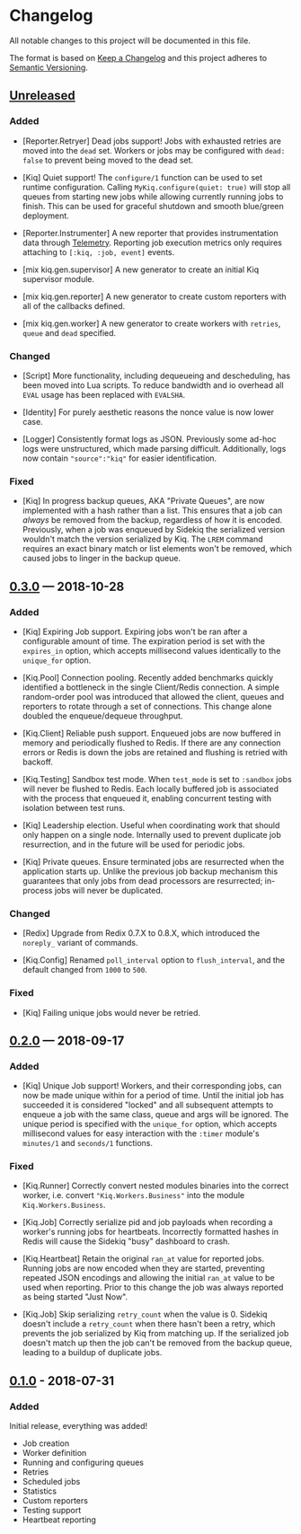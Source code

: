 # Changelog

All notable changes to this project will be documented in this file.

The format is based on [Keep a Changelog](http://keepachangelog.com/en/1.0.0/)
and this project adheres to [Semantic Versioning](http://semver.org/spec/v2.0.0.html).

## [Unreleased]

### Added

- [Reporter.Retryer] Dead jobs support! Jobs with exhausted retries are moved
  into the `dead` set. Workers or jobs may be configured with `dead: false` to
  prevent being moved to the dead set.

- [Kiq] Quiet support! The `configure/1` function can be used to set runtime
  configuration. Calling `MyKiq.configure(quiet: true)` will stop all queues
  from starting new jobs while allowing currently running jobs to finish. This
  can be used for graceful shutdown and smooth blue/green deployment.

- [Reporter.Instrumenter] A new reporter that provides instrumentation data
  through [Telemetry](https://hexdocs.pm/telemetry). Reporting job execution
  metrics only requires attaching to `[:kiq, :job, event]` events.

- [mix kiq.gen.supervisor] A new generator to create an initial Kiq supervisor
  module.

- [mix kiq.gen.reporter] A new generator to create custom reporters with all of
  the callbacks defined.

- [mix kiq.gen.worker] A new generator to create workers with `retries`, `queue`
  and `dead` specified.

### Changed

- [Script] More functionality, including dequeueing and descheduling, has been
  moved into Lua scripts. To reduce bandwidth and io overhead all `EVAL` usage
  has been replaced with `EVALSHA`.

- [Identity] For purely aesthetic reasons the nonce value is now lower case.

- [Logger] Consistently format logs as JSON. Previously some ad-hoc logs were
  unstructured, which made parsing difficult. Additionally, logs now contain
  `"source":"kiq"` for easier identification.

### Fixed

- [Kiq] In progress backup queues, AKA "Private Queues", are now implemented
  with a hash rather than a list. This ensures that a job can _always_ be
  removed from the backup, regardless of how it is encoded. Previously, when a
  job was enqueued by Sidekiq the serialized version wouldn't match the
  version serialized by Kiq. The `LREM` command requires an exact binary match
  or list elements won't be removed, which caused jobs to linger in the backup
  queue.

## [0.3.0] — 2018-10-28

### Added

- [Kiq] Expiring Job support. Expiring jobs won't be ran after a configurable
  amount of time. The expiration period is set with the `expires_in` option,
  which accepts millisecond values identically to the `unique_for` option.

- [Kiq.Pool] Connection pooling. Recently added benchmarks quickly identified a
  bottleneck in the single Client/Redis connection. A simple random-order pool
  was introduced that allowed the client, queues and reporters to rotate through
  a set of connections. This change alone doubled the enqueue/dequeue
  throughput.

- [Kiq.Client] Reliable push support. Enqueued jobs are now buffered in memory
  and periodically flushed to Redis. If there are any connection errors or Redis
  is down the jobs are retained and flushing is retried with backoff.

- [Kiq.Testing] Sandbox test mode. When `test_mode` is set to `:sandbox` jobs
  will never be flushed to Redis. Each locally buffered job is associated with
  the process that enqueued it, enabling concurrent testing with isolation
  between test runs.

- [Kiq] Leadership election. Useful when coordinating work that should only
  happen on a single node. Internally used to prevent duplicate job
  resurrection, and in the future will be used for periodic jobs.

- [Kiq] Private queues. Ensure terminated jobs are resurrected when the
  application starts up. Unlike the previous job backup mechanism this
  guarantees that only jobs from dead processors are resurrected; in-process
  jobs will never be duplicated.

### Changed

- [Redix] Upgrade from Redix 0.7.X to 0.8.X, which introduced the `noreply_` variant of
  commands.

- [Kiq.Config] Renamed `poll_interval` option to `flush_interval`, and the
  default changed from `1000` to `500`.

### Fixed

- [Kiq] Failing unique jobs would never be retried.

## [0.2.0] — 2018-09-17

### Added

- [Kiq] Unique Job support! Workers, and their corresponding jobs, can now be
  made unique within for a period of time. Until the initial job has succeeded
  it is considered "locked" and all subsequent attempts to enqueue a job with
  the same class, queue and args will be ignored. The unique period is specified
  with the `unique_for` option, which accepts millisecond values for easy
  interaction with the `:timer` module's `minutes/1` and `seconds/1` functions.

### Fixed

- [Kiq.Runner] Correctly convert nested modules binaries into the correct
  worker, i.e.  convert `"Kiq.Workers.Business"` into the module
  `Kiq.Workers.Business`.

- [Kiq.Job] Correctly serialize pid and job payloads when recording a worker's
  running jobs for heartbeats. Incorrectly formatted hashes in Redis will cause
  the Sidekiq "busy" dashboard to crash.

- [Kiq.Heartbeat] Retain the original `ran_at` value for reported jobs. Running
  jobs are now encoded when they are started, preventing repeated JSON encodings
  and allowing the initial `ran_at` value to be used when reporting. Prior to
  this change the job was always reported as being started "Just Now".

- [Kiq.Job] Skip serializing `retry_count` when the value is 0. Sidekiq doesn't
  include a `retry_count` when there hasn't been a retry, which prevents the job
  serialized by Kiq from matching up. If the serialized job doesn't match up
  then the job can't be removed from the backup queue, leading to a buildup of
  duplicate jobs.

## [0.1.0] - 2018-07-31

### Added

Initial release, everything was added!

- Job creation
- Worker definition
- Running and configuring queues
- Retries
- Scheduled jobs
- Statistics
- Custom reporters
- Testing support
- Heartbeat reporting

[Unreleased]: https://github.com/sorentwo/kiq/compare/v0.1.0...HEAD
[0.1.0]: https://github.com/sorentwo/kiq/compare/e6106af2506...v0.1.0
[0.2.0]: https://github.com/sorentwo/kiq/compare/v0.1.0...v0.2.0
[0.3.0]: https://github.com/sorentwo/kiq/compare/v0.2.0...v0.3.0

